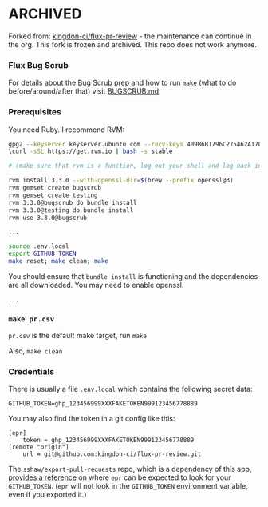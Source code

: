 # ARCHIVED

Forked from: [kingdon-ci/flux-pr-review](https://github.com/kingdon-ci/flux-pr-review) - the maintenance can continue in the org. This fork is frozen and archived. This repo does not work anymore.

### Flux Bug Scrub

For details about the Bug Scrub prep and how to run `make` (what to do
before/around/after that) visit [BUGSCRUB.md](/BUGSCRUB.md)

### Prerequisites

You need Ruby. I recommend RVM:

```bash
gpg2 --keyserver keyserver.ubuntu.com --recv-keys 409B6B1796C275462A1703113804BB82D39DC0E3 7D2BAF1CF37B13E2069D6956105BD0E739499BDB
\curl -sSL https://get.rvm.io | bash -s stable

# (make sure that rvm is a function, log out your shell and log back in...)

rvm install 3.3.0 --with-openssl-dir=$(brew --prefix openssl@3)
rvm gemset create bugscrub
rvm gemset create testing
rvm 3.3.0@bugscrub do bundle install
rvm 3.3.0@testing do bundle install
rvm use 3.3.0@bugscrub

...

source .env.local
export GITHUB_TOKEN
make reset; make clean; make
```

You should ensure that `bundle install` is functioning and the dependencies are all downloaded. You may need to enable openssl.

```bash
...
```

### `make pr.csv`

`pr.csv` is the default make target, run `make`

Also, `make clean`

### Credentials

There is usually a file `.env.local` which contains the following secret data:

```
GITHUB_TOKEN=ghp_123456999XXXFAKETOKEN999123456778889
```

You may also find the token in a git config like this:

```
[epr]
	token = ghp_123456999XXXFAKETOKEN999123456778889
[remote "origin"]
	url = git@github.com:kingdon-ci/flux-pr-review.git
```

The `sshaw/export-pull-requests` repo, which is a dependency of this app,
[provides a reference](https://github.com/sshaw/export-pull-requests#token)
on where `epr` can be expected to look for your `GITHUB_TOKEN`.
(`epr` will not look in the `GITHUB_TOKEN` environment variable, even if you exported it.)
